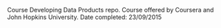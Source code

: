 Course Developing Data Products repo.
Course offered by Coursera and John Hopkins University.
Date completed: 23/09/2015